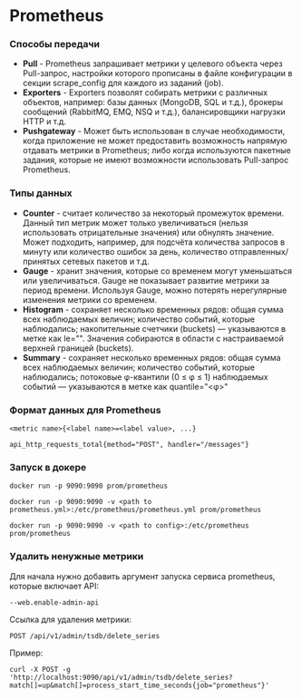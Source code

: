 <h1>Prometheus</h1>

<h3>Способы передачи</h3>
    <ul>
        <li><b>Pull</b> - Prometheus запрашивает метрики у целевого объекта через Pull-запрос, настройки которого прописаны в файле конфигурации в секции scrape_config для каждого из заданий (job). </li>
        <li><b>Exporters</b> - Exporters позволят собирать метрики с различных объектов, например: базы данных (MongoDB, SQL и т.д.), брокеры сообщений (RabbitMQ, EMQ, NSQ и т.д.), балансировщики нагрузки HTTP и т.д.</li>
        <li><b>Pushgateway</b> - Может быть использован в случае необходимости, когда приложение не может предоставить возможность напрямую отдавать метрики в Prometheus; либо когда используются пакетные задания, которые не имеют возможности использовать Pull-запрос Prometheus. </li>
    </ul>


<h3>Типы данных</h3>
    <ul>
        <li><b>Counter</b> - считает количество за некоторый промежуток времени. Данный тип метрик может только увеличиваться (нельзя использовать отрицательные значения) или обнулять значение.
Может подходить, например, для подсчёта количества запросов в минуту или количество ошибок за день, количество отправленных/принятых сетевых пакетов и т.д.</li>
        <li><b>Gauge</b> - хранит значения, которые со временем могут уменьшаться или увеличиваться.
Gauge не показывает развитие метрики за период времени. Используя Gauge, можно потерять нерегулярные изменения метрики со временем.</li>
        <li><b>Histogram</b> - сохраняет несколько временных рядов: общая сумма всех наблюдаемых величин; количество событий, которые наблюдались; накопительные счетчики (buckets) — указываются в метке как le="<upper inclusive bound>".
Значения собираются в области с настраиваемой верхней границей (buckets). </li>
        <li><b>Summary</b> - сохраняет несколько временных рядов: общая сумма всех наблюдаемых величин; количество событий, которые наблюдались; потоковые φ-квантили (0 ≤ φ ≤ 1) наблюдаемых событий — указываются в метке как quantile="<φ>"</li>
    </ul>


<h3>Формат данных для Prometheus</h3>


```<metric name>{<label name>=<label value>, ...}```

```api_http_requests_total{method="POST", handler="/messages"}```


<h3>Запуск в докере</h3>

```shell
docker run -p 9090:9090 prom/prometheus
```


```shell
docker run -p 9090:9090 -v <path to prometheus.yml>:/etc/prometheus/prometheus.yml prom/prometheus
```

```shell
docker run -p 9090:9090 -v <path to config>:/etc/prometheus prom/prometheus
```


<h3>Удалить ненужные метрики</h3>
Для начала нужно добавить аргумент запуска сервиса prometheus, которые включает API:

```
--web.enable-admin-api
```

Ссылка для удаления метрики:
```
POST /api/v1/admin/tsdb/delete_series
```

Пример:
```shell
curl -X POST -g 'http://localhost:9090/api/v1/admin/tsdb/delete_series?match[]=up&match[]=process_start_time_seconds{job="prometheus"}'
```
